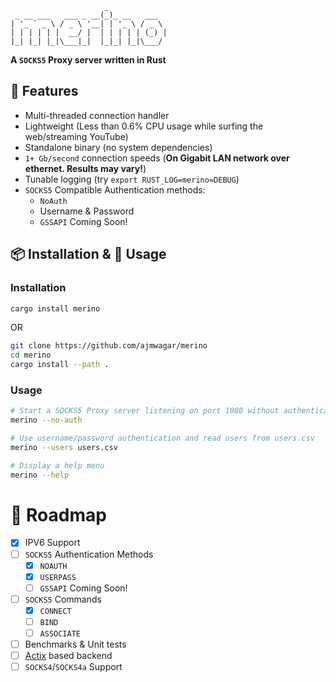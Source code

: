 ```
                     _
 _ __ ___   ___ _ __(_)_ __   ___
| '_ ` _ \ / _ \ '__| | '_ \ / _ \
| | | | | |  __/ |  | | | | | (_) |
|_| |_| |_|\___|_|  |_|_| |_|\___/
```

**A `SOCKS5` Proxy server written in Rust**

## 🎁 Features

- Multi-threaded connection handler
- Lightweight (Less than 0.6% CPU usage while surfing the web/streaming YouTube)
- Standalone binary (no system dependencies)
- `1+ Gb/second` connection speeds (**On Gigabit LAN network over ethernet. Results may vary!**)
- Tunable logging (try `export RUST_LOG=merino=DEBUG`)
- `SOCKS5` Compatible Authentication methods:
  - `NoAuth`
  - Username & Password
  - `GSSAPI` Coming Soon!

## 📦 Installation & 🏃 Usage

### Installation

```bash
cargo install merino
```

OR

```bash
git clone https://github.com/ajmwagar/merino
cd merino
cargo install --path .
```

### Usage

```bash
# Start a SOCKS5 Proxy server listening on port 1080 without authentication
merino --no-auth

# Use username/password authentication and read users from users.csv
merino --users users.csv

# Display a help menu
merino --help 
```

# 🚥 Roadmap

- [x] IPV6 Support
- [ ] `SOCKS5` Authentication Methods
  - [x] `NOAUTH` 
  - [x] `USERPASS`
  - [ ] `GSSAPI` Coming Soon!
- [ ] `SOCKS5` Commands
  - [x] `CONNECT`
  - [ ] `BIND`
  - [ ] `ASSOCIATE` 
- [ ] Benchmarks & Unit tests
- [ ] [Actix](https://github.com/actix-rs/actix) based backend
- [ ] `SOCKS4`/`SOCKS4a` Support
